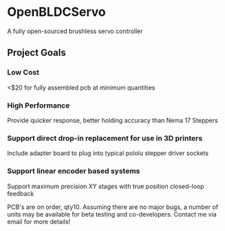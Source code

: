 # OpenBLDCServo
A fully open-sourced brushless servo controller

## Project Goals
### Low Cost 
<$20 for fully assembled pcb at minimum quantities

### High Performance
Provide quicker response, better holding accuracy than Nema 17 Steppers

### Support direct drop-in replacement for use in 3D printers
Include adapter board to plug into typical pololu stepper driver sockets

### Support linear encoder based systems
Support maximum precision XY stages with true position closed-loop feedback



PCB's are on order, qty10. Assuming there are no major bugs, a number of units may be available for beta testing and co-developers. Contact me via email for more details!
